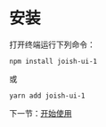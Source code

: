 # 安装

打开终端运行下列命令：

```
npm install joish-ui-1
```

或

```
yarn add joish-ui-1
```

下一节：[开始使用](#/doc/get-started)